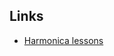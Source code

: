 ## Links

- [Harmonica lessons](https://github.com/RocFang/awesome-harmonica-lessons#beginner-harmonica-lessons-by-liam-ward)
